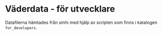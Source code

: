 # Väderdata - för utvecklare

Datafilerna hämtades från smhi med hjälp av scripten som finns i katalogen `for_developers`.
